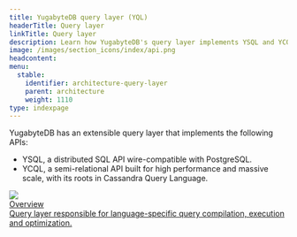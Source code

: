 ```yaml
---
title: YugabyteDB query layer (YQL)
headerTitle: Query layer
linkTitle: Query layer
description: Learn how YugabyteDB's query layer implements YSQL and YCQL.
image: /images/section_icons/index/api.png
headcontent:
menu:
  stable:
    identifier: architecture-query-layer
    parent: architecture
    weight: 1110
type: indexpage
---
```


YugabyteDB has an extensible query layer that implements the following APIs:

* YSQL, a distributed SQL API wire-compatible with PostgreSQL.
* YCQL, a semi-relational API built for high performance and massive scale, with its roots in Cassandra Query Language.

<div class="row">

 <div class="col-12 col-md-6 col-lg-12 col-xl-6">
    <a class="section-link icon-offset" href="overview/">
      <div class="head">
        <img class="icon" src="/images/section_icons/architecture/concepts/query_layer.png" aria-hidden="true" />
        <div class="title">Overview</div>
      </div>
      <div class="body">
        Query layer responsible for language-specific query compilation, execution and optimization.
      </div>
    </a>
  </div>

</div>
